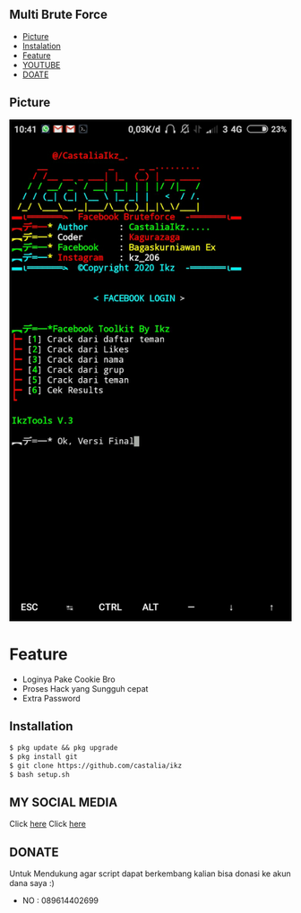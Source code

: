 ## Multi Brute Force
* [Picture](#Picture)
* [Instalation](#installation)
* [Feature](#feature)
* [YOUTUBE](#youtube)
* [DOATE](#donate)

## Picture

<img src="https://github.com/Kagurazaga/castalia/blob/master/lib/Screenshot_2020-08-04-12-05-41-340_com.miui.gallery.png" />

# Feature
* Loginya Pake Cookie Bro
* Proses Hack yang Sungguh cepat 
* Extra Password

## Installation
```
$ pkg update && pkg upgrade
$ pkg install git
$ git clone https://github.com/castalia/ikz
$ bash setup.sh
```

## MY SOCIAL MEDIA
Click [here](https://www.facebook.com/c/nsaa00xd) 
Click [here](https://Instagram.com/kz_206)


## DONATE
Untuk Mendukung agar script dapat berkembang kalian bisa donasi ke akun dana saya :)
<ul><li>NO : 089614402699</ul></li>

